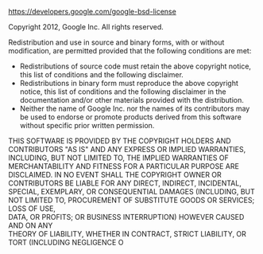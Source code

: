 https://developers.google.com/google-bsd-license

Copyright 2012, Google Inc.
All rights reserved.

Redistribution and use in source and binary forms, with or without
modification, are permitted provided that the following conditions are
met:

  * Redistributions of source code must retain the above copyright
notice, this list of conditions and the following disclaimer.
  * Redistributions in binary form must reproduce the above
copyright notice, this list of conditions and the following disclaimer
in the documentation and/or other materials provided with the
distribution.
  * Neither the name of Google Inc. nor the names of its
contributors may be used to endorse or promote products derived from
this software without specific prior written permission.

THIS SOFTWARE IS PROVIDED BY THE COPYRIGHT HOLDERS AND CONTRIBUTORS
"AS IS" AND ANY EXPRESS OR IMPLIED WARRANTIES, INCLUDING, BUT NOT
LIMITED TO, THE IMPLIED WARRANTIES OF MERCHANTABILITY AND FITNESS FOR
A PARTICULAR PURPOSE ARE DISCLAIMED. IN NO EVENT SHALL THE COPYRIGHT
OWNER OR CONTRIBUTORS BE LIABLE FOR ANY DIRECT, INDIRECT, INCIDENTAL,
SPECIAL, EXEMPLARY, OR CONSEQUENTIAL DAMAGES (INCLUDING, BUT NOT
LIMITED TO, PROCUREMENT OF SUBSTITUTE GOODS OR SERVICES; LOSS OF USE,           
DATA, OR PROFITS; OR BUSINESS INTERRUPTION) HOWEVER CAUSED AND ON ANY           
THEORY OF LIABILITY, WHETHER IN CONTRACT, STRICT LIABILITY, OR TORT
(INCLUDING NEGLIGENCE O